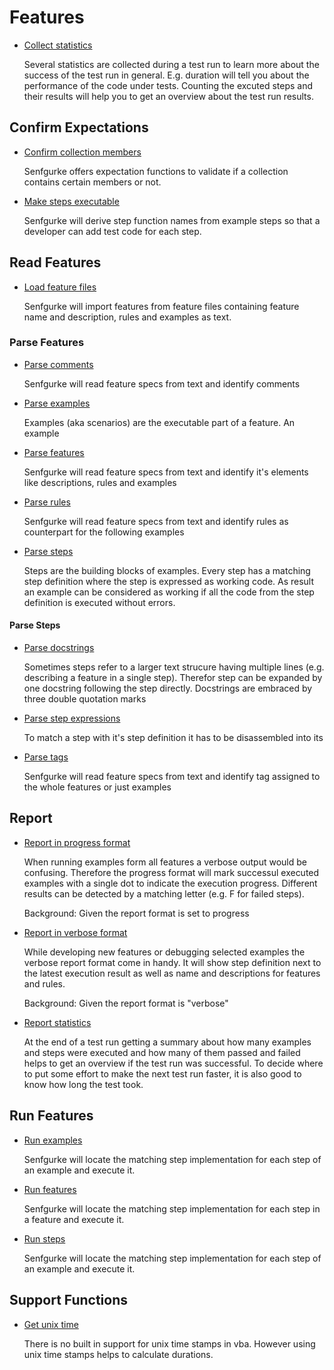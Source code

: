 # Features

* [Collect statistics](collect_statistics.feature)

  Several statistics are collected during a test run to learn more about
  the success of the test run in general. E.g. duration will tell you about
  the performance of the code under tests. Counting the excuted steps and
  their results will help you to get an overview about the test run results.

## Confirm Expectations

* [Confirm collection members](confirm_expectations/confirm_collection_members.feature)

  Senfgurke offers expectation functions to validate if a collection contains
  certain members or not.

* [Make steps executable](make_steps_executable.feature)

  Senfgurke will derive step function names from example steps so that a
  developer can add test code for each step.

## Read Features

* [Load feature files](read_features/load_feature_files.feature)

  Senfgurke will import features from feature files
  containing feature name and description, rules and examples as text.

### Parse Features

* [Parse comments](read_features/parse_features/parse_comments.feature)

  Senfgurke will read feature specs from text
  and identify comments

* [Parse examples](read_features/parse_features/parse_examples.feature)

  Examples (aka scenarios) are the executable part of a feature. An example

* [Parse features](read_features/parse_features/parse_features.feature)

  Senfgurke will read feature specs from text
  and identify it's elements like descriptions, rules and examples

* [Parse rules](read_features/parse_features/parse_rules.feature)

  Senfgurke will read feature specs from text
  and identify rules as counterpart for the following examples

* [Parse steps](read_features/parse_features/parse_steps.feature)

  Steps are the building blocks of examples. Every step has a matching step
  definition where the step is expressed as working code. As result an example
  can be considered as working if all the code from the step definition is
  executed without errors.

#### Parse Steps

* [Parse docstrings](read_features/parse_features/parse_steps/parse_docstrings.feature)

  Sometimes steps refer to a larger text strucure having multiple lines (e.g.
  describing a feature in a single step). Therefor step can be expanded by one
  docstring following the step directly. Docstrings are embraced by three double
  quotation marks

* [Parse step expressions](read_features/parse_features/parse_steps/parse_step_expressions.feature)

  To match a step with it's step definition it has to be disassembled into its

* [Parse tags](read_features/parse_features/parse_tags.feature)

  Senfgurke will read feature specs from text
  and identify tag assigned to the whole features or just examples

## Report

* [Report in progress format](report/report_in_progress_format.feature)

  When running examples form all features a verbose output would be confusing.
  Therefore the progress format will mark successul executed examples with
  a single dot to indicate the execution progress. Different results can be
  detected by a matching letter (e.g. F for failed steps).

  Background:
  Given the report format is set to progress

* [Report in verbose format](report/report_in_verbose_format.feature)

  While developing new features or debugging selected examples the verbose
  report format come in handy. It will show step definition next to the latest
  execution result as well as name and descriptions for features and rules.

  Background:
  Given the report format is "verbose"

* [Report statistics](report/report_statistics.feature)

  At the end of a test run getting a summary about how many examples and steps
  were executed and how many of them passed and failed helps to get an
  overview if the test run was successful. To decide where to put some effort
  to make the next test run faster, it is also good to know how long the test
  took.

## Run Features

* [Run examples](run_features/run_examples.feature)

  Senfgurke will locate the matching step implementation for each step
  of an example and execute it.

* [Run features](run_features/run_features.feature)

  Senfgurke will locate the matching step implementation for each step
  in a feature and execute it.

* [Run steps](run_features/run_steps.feature)

  Senfgurke will locate the matching step implementation for each step
  of an example and execute it.

## Support Functions

* [Get unix time](support_functions/get_unix_time.feature)

  There is no built in support for unix time stamps in vba. However using unix
  time stamps helps to calculate durations.
